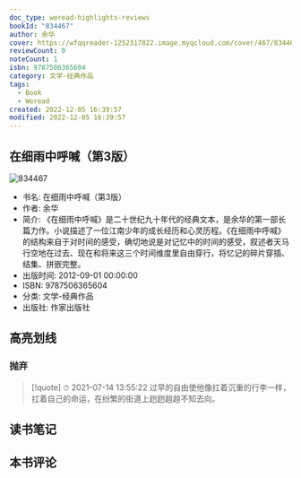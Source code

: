 ```yaml
---
doc_type: weread-highlights-reviews
bookId: "834467"
author: 余华
cover: https://wfqqreader-1252317822.image.myqcloud.com/cover/467/834467/t7_834467.jpg
reviewCount: 0
noteCount: 1
isbn: 9787506365604
category: 文学-经典作品
tags:
  - Book
  - Weread
created: 2022-12-05 16:39:57
modified: 2022-12-05 16:39:57
---
```


## 在细雨中呼喊（第3版）

![834467](https://wfqqreader-1252317822.image.myqcloud.com/cover/467/834467/t7_834467.jpg)
- 书名: 在细雨中呼喊（第3版）
- 作者: 余华
- 简介: 《在细雨中呼喊》是二十世纪九十年代的经典文本，是余华的第一部长篇力作。小说描述了一位江南少年的成长经历和心灵历程。《在细雨中呼喊》的结构来自于对时间的感受，确切地说是对记忆中的时间的感受，叙述者天马行空地在过去、现在和将来这三个时间维度里自由穿行，将忆记的碎片穿插、结集、拼嵌完整。
- 出版时间: 2012-09-01 00:00:00
- ISBN: 9787506365604
- 分类: 文学-经典作品
- 出版社: 作家出版社

## 高亮划线

### 抛弃


> [!quote] ⏱ 2021-07-14 13:55:22
> 过早的自由使他像扛着沉重的行李一样，扛着自己的命运，在纷繁的街道上趔趔趄趄不知去向。
 



## 读书笔记


## 本书评论

